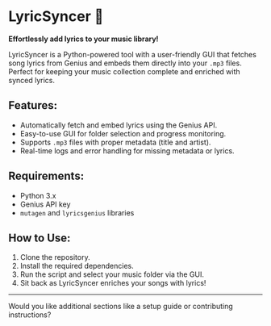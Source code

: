 # LyricSyncer 🎵  
**Effortlessly add lyrics to your music library!**  

LyricSyncer is a Python-powered tool with a user-friendly GUI that fetches song lyrics from Genius and embeds them directly into your `.mp3` files. Perfect for keeping your music collection complete and enriched with synced lyrics.  

## Features:
- Automatically fetch and embed lyrics using the Genius API.
- Easy-to-use GUI for folder selection and progress monitoring.
- Supports `.mp3` files with proper metadata (title and artist).
- Real-time logs and error handling for missing metadata or lyrics.

## Requirements:
- Python 3.x
- Genius API key
- `mutagen` and `lyricsgenius` libraries

## How to Use:
1. Clone the repository.
2. Install the required dependencies.
3. Run the script and select your music folder via the GUI.
4. Sit back as LyricSyncer enriches your songs with lyrics!

---

Would you like additional sections like a setup guide or contributing instructions?
